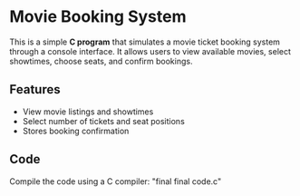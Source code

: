 # Movie Booking System

This is a simple **C program** that simulates a movie ticket booking system through a console interface. It allows users to view available movies, select showtimes, choose seats, and confirm bookings.

## Features

- View movie listings and showtimes
- Select number of tickets and seat positions
- Stores booking confirmation

## Code
Compile the code using a C compiler:
   "final final code.c" 
